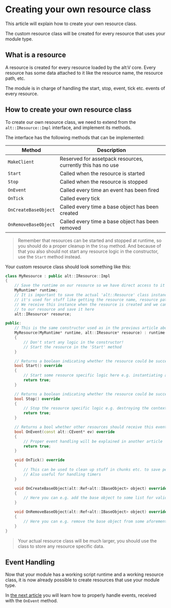 # Creating your own resource class

This article will explain how to create your own resource class.

The custom resource class will be created for every resource that uses your module type.

## What is a resource

A resource is created for every resource loaded by the alt:V core. Every resource has some data attached to it like
the resource name, the resource path, etc.

The module is in charge of handling the start, stop, event, tick etc. events of every resource.

## How to create your own resource class

To create our own resource class, we need to extend from the `alt::IResource::Impl` interface, and implement its methods.

The interface has the following methods that can be implemented:

| Method               | Description                                                 |
| -------------------- | ----------------------------------------------------------- |
| `MakeClient`         | Reserved for assetpack resources, currently this has no use |
| `Start`              | Called when the resource is started                         |
| `Stop`               | Called when the resource is stopped                         |
| `OnEvent`            | Called every time an event has been fired                   |
| `OnTick`             | Called every tick                                           |
| `OnCreateBaseObject` | Called every time a base object has been created            |
| `OnRemoveBaseObject` | Called every time a base object has been removed            |

> Remember that resources can be started and stopped at runtime, so you should do a proper cleanup in the `Stop` method.
> And because of that you also should not start any resource logic in the constructor, use the `Start` method instead.

Your custom resource class should look something like this:
```c++
class MyResource : public alt::IResource::Impl
{
    // Save the runtime on our resource so we have direct access to it
    MyRuntime* runtime;
    // It is important to save the actual 'alt::Resource' class instance somewhere,
    // it's used for stuff like getting the resource name, resource path etc.
    // We receive this instance when the resource is created and we can pass it from the runtime
    // to our resource and save it here
    alt::IResource* resource;

public:
    // This is the same constructor used as in the previous article about script runtimes
    MyResource(MyRuntime* runtime, alt::IResource* resource) : runtime(runtime), resource(resource) 
    {
        // Don't start any logic in the constructor!
        // Start the resource in the 'Start' method
    }

    // Returns a boolean indicating whether the resource could be successfully loaded
    bool Start() override
    {
        // Start some resource specific logic here e.g. instantiating a new context for the script of the resource
        return true;
    }

    // Returns a boolean indicating whether the resource could be successfully stopped
    bool Stop() override
    {
        // Stop the resource specific logic e.g. destroying the context of the script of the resource
        return true;
    }

    // Returns a bool whether other resources should receive this event
    bool OnEvent(const alt::CEvent* ev) override
    {
        // Proper event handling will be explained in another article
        return true;
    }

    void OnTick() override
    {
        // This can be used to clean up stuff in chunks etc. to save performance
        // Also useful for handling timers
    }

    void OnCreateBaseObject(alt::Ref<alt::IBaseObject> object) override
    {
        // Here you can e.g. add the base object to some list for validating if a base object still exists
    }

    void OnRemoveBaseObject(alt::Ref<alt::IBaseObject> object) override
    {
        // Here you can e.g. remove the base object from some aforementioned list
    }
}
```

> Your actual resource class will be much larger, you should use the class to store any resource specific data.

## Event Handling

Now that your module has a working script runtime and a working resource class, it is now already possible to create 
resources that use your module type.

In [the next article](handling-events.md) you will learn how to properly handle events, received with the `OnEvent` method.
